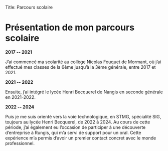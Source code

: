 Title: Parcours scolaire

# Présentation de mon parcours scolaire


**2017 -- 2021**

J’ai commencé ma scolarité au collège Nicolas Fouquet de Mormant, où j’ai effectué mes classes de la 6ème jusqu’à la 3ème générale, entre 2017 et 2021.

**2021 -- 2022**

Ensuite, j’ai intégré le lycée Henri Becquerel de Nangis en seconde générale en 2021-2022.

**2022 -- 2024**

Puis je me suis orienté vers la voie technologique, en STMG, spécialité SIG, toujours au lycée Henri Becquerel, de 2022 à 2024.
Au cours de cette période, j’ai également eu l’occasion de participer à une découverte d’entreprise à Rungis, qui m’a servi de support pour un oral. Cette expérience m’a permis d’avoir un premier contact concret avec le monde professionnel.